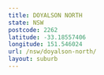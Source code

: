 ```yaml
---
title: DOYALSON NORTH
state: NSW
postcode: 2262
latitude: -33.18557406
longitude: 151.546024
url: /nsw/doyalson-north/
layout: suburb
---
```

